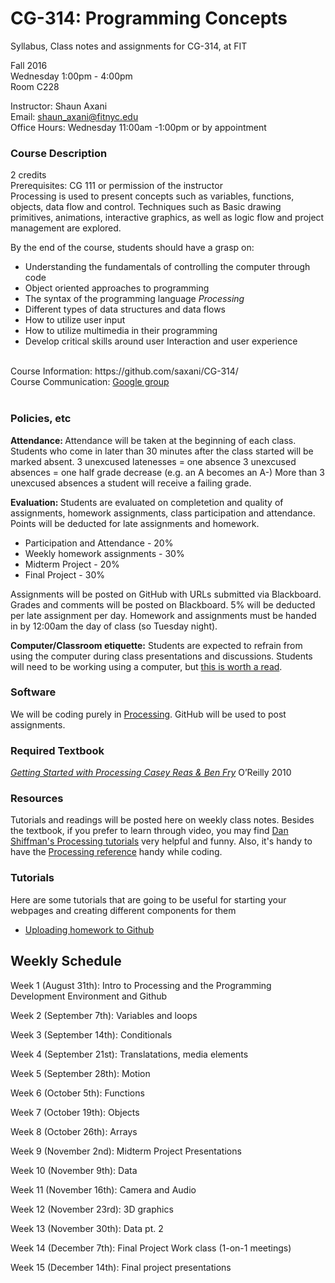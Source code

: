 # CG-314: Programming Concepts
Syllabus, Class notes and assignments for CG-314, at FIT


Fall 2016 <br/>
Wednesday 1:00pm - 4:00pm <br/>
Room C228 <br/> 

Instructor: Shaun Axani <br/>
Email: shaun_axani@fitnyc.edu <br/>
Office Hours: Wednesday 11:00am -1:00pm or by appointment<br/>

<h3> Course Description </h3>
2 credits <br/>
Prerequisites: CG 111 or permission of the instructor <br/>
Processing is used to present concepts such as variables, functions, objects, data flow and control. Techniques such as Basic drawing primitives, animations, interactive graphics, as well as logic flow and project management are explored.
<br/>

By the end of the course, students should have a grasp on: <br/>
<ul>
<li>Understanding the fundamentals of controlling the computer through code</li>
<li>Object oriented approaches to programming</li>
<li>The syntax of the programming language <em>Processing</em></li>
<li>Different types of data structures and data flows</li>
<li>How to utilize user input</li>
<li>How to utilize multimedia in their programming</li>
<li>Develop critical skills around user Interaction and user experience </li>
</ul>

<br/>
Course Information: https://github.com/saxani/CG-314/ <br/>
Course Communication: <a href="https://groups.google.com/a/fitnyc.edu/forum/?hl=en#!forum/programming-concepts-f2016.grp">Google group</a><br/>
<br/>

<h3>Policies, etc </h3>

<b>Attendance: </b>Attendance will be taken at the beginning of each class. Students who come in later than 30 minutes after the class started will be marked absent.
3 unexcused latenesses = one absence 
3 unexcused absences = one half grade decrease (e.g. an A becomes an A-)
More than 3 unexcused absences a student will receive a failing grade.
</br>

<b>Evaluation: </b>Students are evaluated on completetion and quality of assignments, homework assignments, class participation and attendance. Points will be deducted for late assignments and homework. <br/>
<ul>
  <li>Participation and Attendance - 20%</li>
  <li>Weekly homework assignments - 30%</li>
  <li>Midterm Project - 20%</li>
  <li>Final Project - 30%</li>
</ul>

Assignments will be posted on GitHub with URLs submitted via Blackboard. Grades and comments will be posted on Blackboard. 5% will be deducted per late assignment per day. Homework and assignments must be handed in by 12:00am the day of class (so Tuesday night).
<br/>

<b>Computer/Classroom etiquette:</b> Students are expected to refrain from using the computer during class presentations and discussions. Students will need to be working using a computer, but <a href="https://medium.com/@cshirky/why-i-just-asked-my-students-to-put-their-laptops-away-7f5f7c50f368#.sxywlun1f">this is worth a read</a>.


<h3>Software</h3>

We will be coding purely in <a href="https://processing.org/" target="_blank">Processing</a>.
GitHub will be used to post assignments.
<br/>

<h3>Required Textbook</h3>

<em><a href="http://shop.oreilly.com/product/0636920000570.do">Getting Started with Processing Casey Reas & Ben Fry</a></em>
O’Reilly
2010

<h3>Resources</h3>

Tutorials and readings will be posted here on weekly class notes. Besides the textbook, if you prefer to learn through video, you may find <a href="https://www.youtube.com/user/shiffman/playlists?sort=dd&view=50&shelf_id=2" target="_blank">Dan Shiffman's Processing tutorials</a> very helpful and funny. Also, it's handy to have the <a href="https://processing.org/reference/" target="_blank">Processing reference</a> handy while coding.

<h3>Tutorials</h3>
Here are some tutorials that are going to be useful for starting your webpages and creating different components for them
<ul>
<li><a href="https://docs.google.com/presentation/d/1IfGw-su8vU48sqdUO4sE-sWOFD5KrzNz_2xuYz__D0U/edit#slide=id.p">Uploading homework to Github</a></li>
</ul>

<h2>Weekly Schedule</h2>
Week 1 (August 31th): Intro to Processing and the Programming Development Environment and Github

Week 2 (September 7th): Variables and loops

Week 3 (September 14th): Conditionals

Week 4 (September 21st): Translatations, media elements

Week 5 (September 28th): Motion

Week 6 (October 5th): Functions

Week 7 (October 19th): Objects 

Week 8 (October 26th): Arrays

Week 9 (November 2nd): Midterm Project Presentations

Week 10 (November 9th): Data

Week 11 (November 16th): Camera and Audio

Week 12 (November 23rd): 3D graphics

Week 13 (November 30th): Data pt. 2

Week 14 (December 7th): Final Project Work class (1-on-1 meetings)

Week 15 (December 14th): Final project presentations

